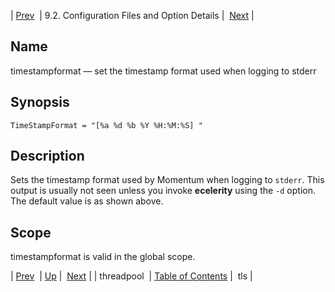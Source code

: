 | [Prev](conf.ref.threadpool)  | 9.2. Configuration Files and Option Details |  [Next](conf.ref.tls.php) |

<a name="conf.ref.timestampformat"></a>
## Name

timestampformat — set the timestamp format used when logging to stderr

## Synopsis

`TimeStampFormat = "[%a %d %b %Y %H:%M:%S] "`

<a name="idp12006944"></a>
## Description

Sets the timestamp format used by Momentum when logging to `stderr`. This output is usually not seen unless you invoke **ecelerity** using the `-d` option. The default value is as shown above.

<a name="idp12010000"></a>
## Scope

timestampformat is valid in the global scope.

| [Prev](conf.ref.threadpool)  | [Up](conf.ref.files.php) |  [Next](conf.ref.tls.php) |
| threadpool  | [Table of Contents](index) |  tls |
